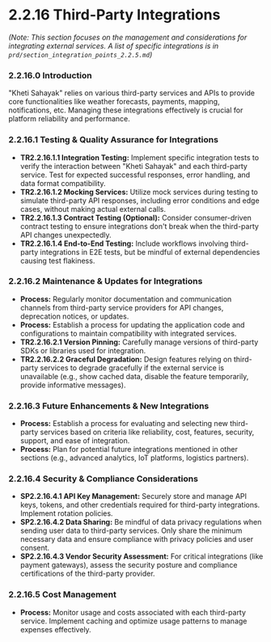 # **2.2.16 Third-Party Integrations**

*(Note: This section focuses on the management and considerations for integrating external services. A list of specific integrations is in `prd/section_integration_points_2.2.5.md`)*

### **2.2.16.0 Introduction**
"Kheti Sahayak" relies on various third-party services and APIs to provide core functionalities like weather forecasts, payments, mapping, notifications, etc. Managing these integrations effectively is crucial for platform reliability and performance.

### **2.2.16.1 Testing & Quality Assurance for Integrations**
*   **TR2.2.16.1.1 Integration Testing:** Implement specific integration tests to verify the interaction between "Kheti Sahayak" and each third-party service. Test for expected successful responses, error handling, and data format compatibility.
*   **TR2.2.16.1.2 Mocking Services:** Utilize mock services during testing to simulate third-party API responses, including error conditions and edge cases, without making actual external calls.
*   **TR2.2.16.1.3 Contract Testing (Optional):** Consider consumer-driven contract testing to ensure integrations don't break when the third-party API changes unexpectedly.
*   **TR2.2.16.1.4 End-to-End Testing:** Include workflows involving third-party integrations in E2E tests, but be mindful of external dependencies causing test flakiness.

### **2.2.16.2 Maintenance & Updates for Integrations**
*   **Process:** Regularly monitor documentation and communication channels from third-party service providers for API changes, deprecation notices, or updates.
*   **Process:** Establish a process for updating the application code and configurations to maintain compatibility with integrated services.
*   **TR2.2.16.2.1 Version Pinning:** Carefully manage versions of third-party SDKs or libraries used for integration.
*   **TR2.2.16.2.2 Graceful Degradation:** Design features relying on third-party services to degrade gracefully if the external service is unavailable (e.g., show cached data, disable the feature temporarily, provide informative messages).

### **2.2.16.3 Future Enhancements & New Integrations**
*   **Process:** Establish a process for evaluating and selecting new third-party services based on criteria like reliability, cost, features, security, support, and ease of integration.
*   **Process:** Plan for potential future integrations mentioned in other sections (e.g., advanced analytics, IoT platforms, logistics partners).

### **2.2.16.4 Security & Compliance Considerations**
*   **SP2.2.16.4.1 API Key Management:** Securely store and manage API keys, tokens, and other credentials required for third-party integrations. Implement rotation policies.
*   **SP2.2.16.4.2 Data Sharing:** Be mindful of data privacy regulations when sending user data to third-party services. Only share the minimum necessary data and ensure compliance with privacy policies and user consent.
*   **SP2.2.16.4.3 Vendor Security Assessment:** For critical integrations (like payment gateways), assess the security posture and compliance certifications of the third-party provider.

### **2.2.16.5 Cost Management**
*   **Process:** Monitor usage and costs associated with each third-party service. Implement caching and optimize usage patterns to manage expenses effectively.
